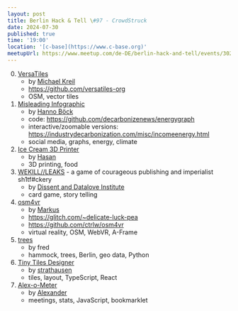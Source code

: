 ```yaml
---
layout: post
title: Berlin Hack & Tell \#97 - CrowdStruck
date: 2024-07-30
published: true
time: '19:00'
location: '[c-base](https://www.c-base.org)'
meetupUrl: https://www.meetup.com/de-DE/berlin-hack-and-tell/events/302403769
---
```


0. [VersaTiles](https://versatiles.org)
    - by [Michael Kreil](https://github.com/MichaelKreil)
    - https://github.com/versatiles-org
    - OSM, vector tiles
1. [Misleading Infographic](https://industrydecarbonization.com/news/misleading-logarithmic-scales-and-the-disregard-for-energy-efficiency.html)
    - by [Hanno Böck](https://hboeck.de/)
    - code: https://github.com/decarbonizenews/energygraph
    - interactive/zoomable versions: https://industrydecarbonization.com/misc/incomeenergy.html
    - social media, graphs, energy, climate
2. [Ice Cream 3D Printer](https://hasanshaukat.wordpress.com/projects/ice-cream-3d-printer)
    - by [Hasan](https://hasanshaukat.wordpress.com)
    - 3D printing, food
3. [WEKILL//LEAKS](https://dissent-and-datalove.institute/artworks/wkl/) - a game of courageous publishing and imperialist sh1tf#ckery
    - by [Dissent and Datalove Institute](https://dissent-and-datalove.institute/)
    - card game, story telling
4. [osm4vr](https://delicate-luck-pea.glitch.me)
    - by [Markus](https://github.com/ctrlw)
    - https://glitch.com/~delicate-luck-pea
    - https://github.com/ctrlw/osm4vr
    - virtual reality, OSM, WebVR, A-Frame
5. [trees](https://colab.research.google.com/drive/16ZW12CxLJAGTyPmgQ026zqrp-YbslQHV)
    - by fred
    - hammock, trees, Berlin, geo data, Python
6. [Tiny Tiles Designer](https://github.com/strathausen/tinytiles)
    - by [strathausen](https://github.com/strathausen)
    - tiles, layout, TypeScript, React
7. [Alex-o-Meter](https://gist.github.com/soulim/daa27ea52ffc2ae3f9eb19d47aa0bdf0)
    - by [Alexander](https://sul.im)
    - meetings, stats, JavaScript, bookmarklet